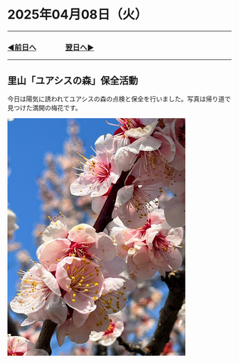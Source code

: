 # 2025年04月08日（火）

---

### [◀️前日へ](https://github.com/yuasys/chatty-journal/blob/main/2025/04/2025-04-07.md)&emsp;&emsp;&emsp;&emsp;[翌日へ▶️](https://github.com/yuasys/chatty-journal/blob/main/2025/04/2025-04-09.md)

---

## 里山「ユアシスの森」保全活動

今日は陽気に誘われてユアシスの森の点検と保全を行いました。写真は帰り道で見つけた満開の梅花です。

<img src="https://github.com/yuasys/chatty-journal/blob/main/images/ume_20250408.jpg?raw=true" width="400px">
